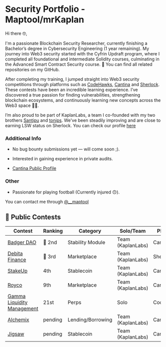 # Security Portfolio - Maptool/mrKaplan

Hi there 🤓,

I'm a passionate Blockchain Security Researcher, currently finishing a Bachelor’s degree in Cybersecurity Engineering (1 year remaining). My journey into Web3 security started with the Cyfrin Updraft program, where I completed all foundational and intermediate Solidity courses, culminating in the Advanced Smart Contract Security course. 📁 You can find all related repositories on my GitHub.

After completing my training, I jumped straight into Web3 security competitions through platforms such as [CodeHawks](https://codehawks.cyfrin.io/contests?contestType=all&ended=true&judging=true&live=true&sort=state&upcoming=true), [Cantina](https://cantina.xyz/opportunities/competitions) and [Sherlock](https://audits.sherlock.xyz/contests). These contests have been an incredible learning experience. I’ve discovered a true passion for finding vulnerabilities, strengthening blockchain ecosystems, and continuously learning new concepts across the Web3 space 🧠🔐.

I’m also proud to be part of KaplanLabs, a team I co-founded with my two brothers [Santipu](https://github.com/santipu03/santipu03/tree/main) and [tonips](https://cantina.xyz/u/tonips). We've been steadily improving and are close to earning LSW status on Sherlock. You can check our profile [here](https://audits.sherlock.xyz/watson/KaplanLabs)

### Additional Info
- No bug bounty submissions yet — will come soon ;).

- Interested in gaining experience in private audits.

- [Cantina Public Profile](https://cantina.xyz/u/maptool)

### Other
- Passionate for playing football (Currently injured 🙃).

You can contact me through [@__maptool](https://x.com/__maptool)


## 🔎 Public Contests

| Contest                | Ranking | Category  | Solo/Team       | Platform       | Report  |
|------------------------|---------|---------------|--------|--------|---------|
|  [Badger DAO](https://cantina.xyz/competitions/f57ffb47-0ded-4f04-bcec-ecd7d47fad58)            | 🥈 2nd     | Stability Module  |Team (KaplanLabs)| Cantina       |  [link](https://cantina.xyz/competitions/f57ffb47-0ded-4f04-bcec-ecd7d47fad58/leaderboard)   |
|  [Debita Finance](https://audits.sherlock.xyz/contests/627)                  | 🥉 3rd   | Marketplace|Team (KaplanLabs)   | Sherlock       |  [link](https://audits.sherlock.xyz/contests/627/report)        |
|  [StakeUp](https://cantina.xyz/competitions/61087007-c7e9-4c4e-9d90-4e118933fecf) | 4th     | Stablecoin |Team (KaplanLabs)| Cantina      |  [link](https://cantina.xyz/competitions/61087007-c7e9-4c4e-9d90-4e118933fecf)              |
|  [Royco](https://cantina.xyz/competitions/fadb5a8f-e39c-4a6b-89f6-a03858bb8602)           | 9th     | Marketplace |Team (KaplanLabs) | Cantina      |  [link](https://cantina.xyz/competitions/fadb5a8f-e39c-4a6b-89f6-a03858bb8602)       |
|  [Gamma Liquidity Management](https://codehawks.cyfrin.io/c/2025-02-gamma)            | 21st      | Perps  |Solo| CodeHawks       |  [link](https://codehawks.cyfrin.io/c/2025-02-gamma/results?lt=contest&page=1&sc=reward&sj=reward&t=report)              |
|  [Alchemix](https://cantina.xyz/competitions/e68909e6-3491-4a94-a707-ecf0c89cf72a)            | pending      | Lending/Borrowing  |Team (KaplanLabs)| Cantina       |  [pending]()              |
|  [Jigsaw](https://cantina.xyz/competitions/7a40c849-0b35-4128-b084-d9a83fd533ea)            | pending      | Stablecoin  |Team (KaplanLabs)| Cantina       |  [pending]()              |

<br>
